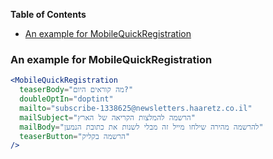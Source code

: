 <!-- START doctoc generated TOC please keep comment here to allow auto update -->
<!-- DON'T EDIT THIS SECTION, INSTEAD RE-RUN doctoc TO UPDATE -->

**Table of Contents**

- [An example for MobileQuickRegistration](#an-example-for-mobilequickregistration)

<!-- END doctoc generated TOC please keep comment here to allow auto update -->

### An example for MobileQuickRegistration

```jsx
<MobileQuickRegistration
  teaserBody="מה קוראים היום?"
  doubleOptIn="doptint"
  mailto="subscribe-1338625@newsletters.haaretz.co.il"
  mailSubject="הרשמה להמלצות הקריאה של הארץ"
  mailBody="להרשמה מהירה שילחו מייל זה מבלי לשנות את כתובת הנמען"
  teaserButton="הרשמה בקליק"
/>
```
